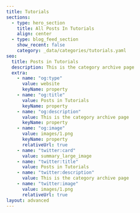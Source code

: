 ```yaml
---
title: Tutorials
sections:
  - type: hero_section
    title: All Posts In Tutorials
    align: center
  - type: blog_feed_section
    show_recent: false
    category: _data/categories/tutorials.yaml
seo:
  title: Posts in Tutorials
  description: This is the category archive page
  extra:
    - name: "og:type"
      value: website
      keyName: property
    - name: "og:title"
      value: Posts in Tutorials
      keyName: property
    - name: "og:description"
      value: This is the category archive page
      keyName: property
    - name: "og:image"
      value: images/1.png
      keyName: property
      relativeUrl: true
    - name: "twitter:card"
      value: summary_large_image
    - name: "twitter:title"
      value: Posts in Tutorials
    - name: "twitter:description"
      value: This is the category archive page
    - name: "twitter:image"
      value: images/1.png
      relativeUrl: true
layout: advanced
---
```

